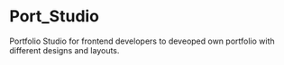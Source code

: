 # Port_Studio
Portfolio Studio for frontend developers to deveoped own portfolio with different designs and layouts.
